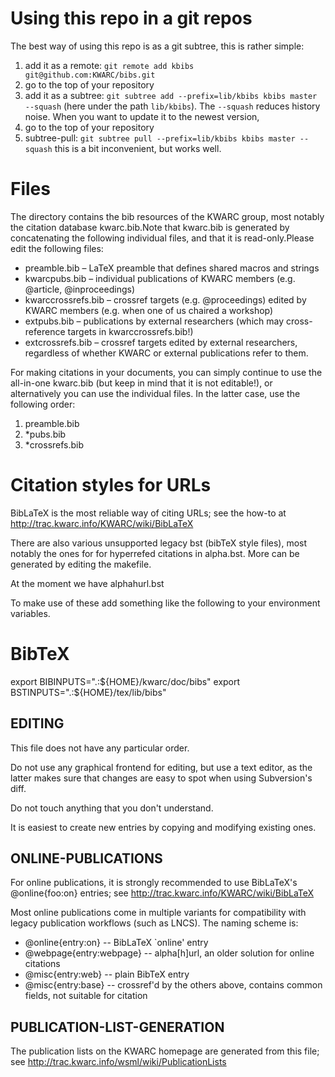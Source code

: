 # Using this repo in a git repos

The best way of using this repo is as a git subtree, this is rather simple:
1. add it as a remote: ```git remote add kbibs git@github.com:KWARC/bibs.git```
2. go to the top of your repository
3. add it as a subtree: ```git subtree add --prefix=lib/kbibs kbibs master --squash```
(here under the path ```lib/kbibs```). The ```--squash``` reduces history noise. 
When you want to update it to the newest version,
1.  go to the top of your repository
2. subtree-pull: ```git subtree pull --prefix=lib/kbibs kbibs master --squash``` this is a
bit inconvenient, but works well.

# Files

The directory contains the bib resources of the KWARC group, most notably the
citation database kwarc.bib.Note that kwarc.bib is generated by concatenating
the following individual files, and that it is read-only.Please edit the
following files: 

* preamble.bib – LaTeX preamble that defines shared macros and strings
* kwarcpubs.bib – individual publications of KWARC members (e.g. @article,
@inproceedings)
* kwarccrossrefs.bib – crossref targets (e.g. @proceedings) edited by KWARC
members (e.g. when one of us chaired a workshop)
* extpubs.bib – publications by external researchers (which may cross-reference
targets in kwarccrossrefs.bib!)
* extcrossrefs.bib – crossref targets edited by external researchers,
 regardless of whether KWARC or external publications refer to them.

For making citations in your documents, you can simply continue to use the
all-in-one kwarc.bib (but keep in mind that it is not editable!), or
alternatively you can use the individual files. In the latter case, use the
following order:
1. preamble.bib
2. *pubs.bib
3. *crossrefs.bib

# Citation styles for URLs 

BibLaTeX is the most reliable way of citing URLs; see the how-to at
http://trac.kwarc.info/KWARC/wiki/BibLaTeX

There are also various unsupported legacy bst (bibTeX style files), most
notably the ones for for hyperrefed citations in alpha.bst. More can be
generated by editing the makefile.

At the moment we have alphahurl.bst 

To make use of these add something like the following to your environment
variables. 

# BibTeX
export BIBINPUTS=".:${HOME}/kwarc/doc/bibs"
export BSTINPUTS=".:${HOME}/tex/lib/bibs"

## EDITING
This file does not have any particular order.
 
Do not use any graphical frontend for editing, but use a text 
editor, as the latter makes sure that changes are easy to spot
when using Subversion's diff.
 
Do not touch anything that you don't understand.
 
It is easiest to create new entries by copying and modifying 
existing ones. 

## ONLINE-PUBLICATIONS
For online publications, it is strongly recommended to use
BibLaTeX's @online{foo:on} entries; see 
http://trac.kwarc.info/KWARC/wiki/BibLaTeX 
 
Most online publications come in multiple variants for 
compatibility with legacy publication workflows (such as LNCS). 
The naming scheme is: 
 
* @online{entry:on} -- BibLaTeX `online' entry 
* @webpage{entry:webpage} -- alpha[h]url, an older solution for 
 online citations
* @misc{entry:web} -- plain BibTeX entry 
* @misc{entry:base} -- crossref'd by the others above, contains 
 common fields, not suitable for citation

## PUBLICATION-LIST-GENERATION
The publication lists on the KWARC homepage are generated from
this file; see 
http://trac.kwarc.info/wsml/wiki/PublicationLists 

